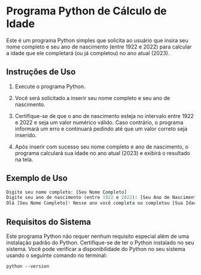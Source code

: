# Programa Python de Cálculo de Idade

Este é um programa Python simples que solicita ao usuário que insira seu nome completo e seu ano de nascimento (entre 1922 e 2022) para calcular a idade que ele completará (ou já completou) no ano atual (2023).

## Instruções de Uso

1. Execute o programa Python.

2. Você será solicitado a inserir seu nome completo e seu ano de nascimento.

3. Certifique-se de que o ano de nascimento esteja no intervalo entre 1922 e 2022 e seja um valor numérico válido. Caso contrário, o programa informará um erro e continuará pedindo até que um valor correto seja inserido.

4. Após inserir com sucesso seu nome completo e ano de nascimento, o programa calculará sua idade no ano atual (2023) e exibirá o resultado na tela.

## Exemplo de Uso

```python
Digite seu nome completo: [Seu Nome Completo]
Digite seu ano de nascimento (entre 1922 e 2022): [Seu Ano de Nascimento]
Olá [Seu Nome Completo]! Nesse ano você completa ou completou [Sua Idade] anos de idade!
````

## Requisitos do Sistema

Este programa Python não requer nenhum requisito especial além de uma instalação padrão do Python. Certifique-se de ter o Python instalado no seu sistema. Você pode verificar a disponibilidade do Python no seu sistema usando o seguinte comando no terminal:

```shell
python --version